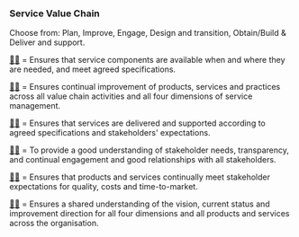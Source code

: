 ### Service Value Chain

Choose from: Plan, Improve, Engage, Design and transition, Obtain/Build & Deliver and support.

[:man_shrugging:](/answers/ObtainBuild.md) = Ensures that service components are available when and where they are needed, and meet agreed specifications.

[:man_shrugging:](/answers/Improve.md) = Ensures continual improvement of products, services and practices across all value chain activities and all four dimensions of service management.

[:man_shrugging:](/answers/DeliverAndSupport.md) = Ensures that services are delivered and supported according to agreed specifications and stakeholders' expectations.

[:man_shrugging:](/answers/Engage.md) = To provide a good understanding of stakeholder needs, transparency, and continual engagement and good relationships with all stakeholders.

[:man_shrugging:](/answers/DesignAndTransition.md) = Ensures that products and services continually meet stakeholder expectations for quality, costs and time-to-market.

[:man_shrugging:](/answers/Plan.md) = Ensures a shared understanding of the vision, current status and improvement direction for all four dimensions and all products and services across the organisation.

